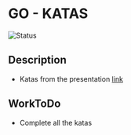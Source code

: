 # GO - KATAS

![Status](https://img.shields.io/badge/Status-InProgress-orange)

## Description

- Katas from the presentation [link](https://talks.godoc.org/github.com/davecheney/introduction-to-go/introduction-to-go.slide)

## WorkToDo

- Complete all the katas
